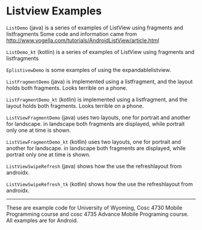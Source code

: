 Listview Examples
===========

`ListDemo` (java) is a series of examples of ListView using fragments and listfragments
Some code and information came from <http://www.vogella.com/tutorials/AndroidListView/article.html>

`ListDemo_kt` (kotlin) is a series of examples of ListView using fragments and listfragments

`EplistivewDemo` is some examples of using the expandablelistview.

`ListFragmentDemo` (java) is implemented using a listfragment, and the layout holds both fragments.  Looks terrible  on a phone.

`ListFragmentDemo_kt` (kotlin) is implemented using a listfragment, and the layout holds both fragments.  Looks terrible  on a phone.

`ListViewFragmentDemo` (java) uses two layouts, one for portrait and another for landscape.  in landscape both fragments are displayed, while portrait only one at time is shown.  

`ListViewFragmentDemo_kt` (kotlin) uses two layouts, one for portrait and another for landscape.  in landscape both fragments are displayed, while portrait only one at time is shown. 

`ListViewSwipeRefresh` (java) shows how the use the refreshlayout from androidx.

`ListViewSwipeRefresh_tk` (kotlin) shows how the use the refreshlayout from androidx.

---

These are example code for University of Wyoming, Cosc 4730 Mobile Programming course and cosc 4735 Advance Mobile Programing course. 
All examples are for Android.